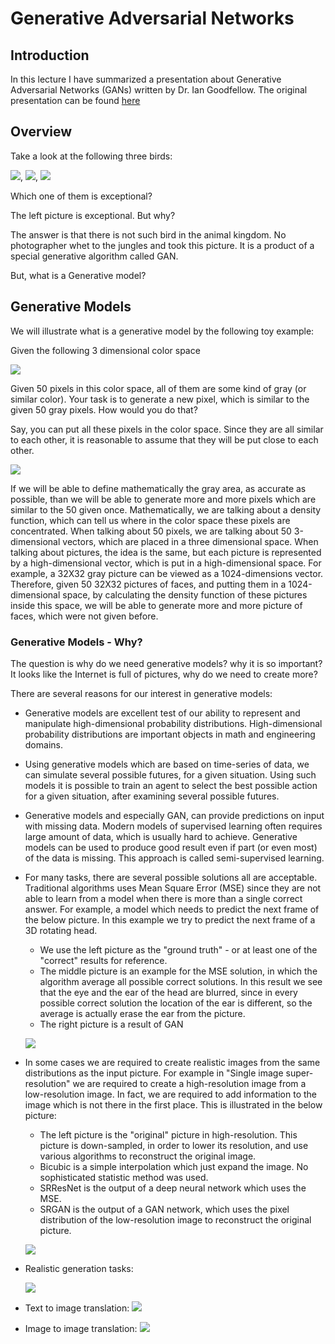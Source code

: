 # Generative Adversarial Networks

## Introduction
In this lecture I have summarized a presentation about Generative Adversarial Networks (GANs) written by Dr. Ian Goodfellow. The original presentation can be found [here](/files/generative_adversarial_networks.pdf)

## Overview
Take a look at the following three birds:

![](/files/slide02_2.png), ![](/files/slide02_1.png), ![](/files/slide02_3.png)

Which one of them is exceptional?

The left picture is exceptional. But why?

The answer is that there is not such bird in the animal kingdom. No photographer whet to the jungles and took this picture. It is a product of a special generative algorithm called GAN.

But, what is a Generative model?

## Generative Models
We will illustrate what is a generative model by the following toy example:

Given the following 3 dimensional color space

![](/files/slide05.png)

Given 50 pixels in this color space, all of them are some kind of gray (or similar color). Your task is to generate a new pixel, which is similar to the given 50 gray pixels. How would you do that?

Say, you can put all these pixels in the color space. Since they are all similar to each other, it is reasonable to assume that they will be put close to each other.

![](/files/slide06.png)

If we will be able to define mathematically the gray area, as accurate as possible, than we will be able to generate more and more pixels which are similar to the 50 given once. Mathematically, we are talking about a density function, which can tell us where in the color space these pixels are concentrated.
When talking about 50 pixels, we are talking about 50 3-dimensional vectors, which are placed in a three dimensional space. When talking about pictures, the idea is the same, but each picture is represented by a high-dimensional vector, which is put in a high-dimensional space. For example, a 32X32 gray picture can be viewed as a 1024-dimensions vector.
Therefore, given 50 32X32 pictures of faces, and putting them in a 1024-dimensional space, by calculating the density function of these pictures inside this space, we will be able to generate more and more picture of faces, which were not given before.

### Generative Models - Why?
The question is why do we need generative models? why it is so important? It looks like the Internet is full of pictures, why do we need to create more?

There are several reasons for our interest in generative models:
- Generative models are excellent test of our ability to represent and manipulate high-dimensional probability distributions. High-dimensional probability distributions are important objects in math and engineering domains.
- Using generative models which are based on time-series of data, we can simulate several possible futures, for a given situation. Using such models it is possible to train an agent to select the best possible action for a given situation, after examining several possible futures.
- Generative models and especially GAN, can provide predictions on input with missing data. Modern models of supervised learning often requires large amount of data, which is usually hard to achieve. Generative models can be used to produce good result even if part (or even most) of the data is missing. This approach is called semi-supervised learning.
- For many tasks, there are several possible solutions all are acceptable. Traditional algorithms uses Mean Square Error (MSE) since they are not able to learn from a model when there is more than a single correct answer. For example, a model which needs to predict the next frame of the below picture. In this example we try to predict the next frame of a 3D rotating head. 
  - We use the left picture as the "ground truth" - or at least one of the "correct" results for reference.
  - The middle picture is an example for the MSE solution, in which the algorithm average all possible correct solutions. In this result we see that the eye and the ear of the head are blurred, since in every possible correct solution the location of the ear is different, so the average is actually erase the ear from the picture.
  - The right picture is a result of GAN
  
  ![](/files/slide08.png)
  
- In some cases we are required to create realistic images from the same distributions as the input picture. For example in "Single image super-resolution" we are required to create a high-resolution image from a low-resolution image. In fact, we are required to add information to the image which is not there in the first place. This is illustrated in the below picture:
  - The left picture is the "original" picture in high-resolution. This picture is down-sampled, in order to lower its resolution, and use various algorithms to reconstruct the original image.
  - Bicubic is a simple interpolation which just expand the image. No sophisticated statistic method was used.
  - SRResNet is the output of a deep neural network which uses the MSE.
  - SRGAN is the output of a GAN network, which uses the pixel distribution of the low-resolution image to reconstruct the original picture.
  
  ![](/files/slide09.png)
  
- Realistic generation tasks:

  [![](/files/slide10.png)](https://youtu.be/9c4z6YsBGQ0 "Generative Visual Manipulation on the Natural Image Manifold")

- Text to image translation:
  ![](/files/slide11.png)
  
- Image to image translation:
  ![](/files/slide12.png)

 

